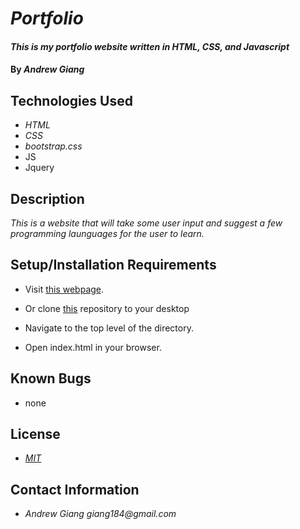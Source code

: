# _Portfolio_

#### _This is my portfolio website written in HTML, CSS, and Javascript_

#### By _Andrew Giang_

## Technologies Used

* _HTML_
* _CSS_
* _bootstrap.css_
* JS
* Jquery

## Description

_This is a website that will take some user input and suggest a few programming launguages for the user to learn._

## Setup/Installation Requirements
* Visit [this webpage](https://giang184.github.io/programmingLanguageSuggestor/). 

* Or clone [this](https://github.com/giang184/programmingLanguageSuggestor.git) repository to your desktop
* Navigate to the top level of the directory.
* Open index.html in your browser.

## Known Bugs

* none

## License

* _[MIT](https://opensource.org/licenses/MIT)_

## Contact Information

* _Andrew Giang giang184@gmail.com_